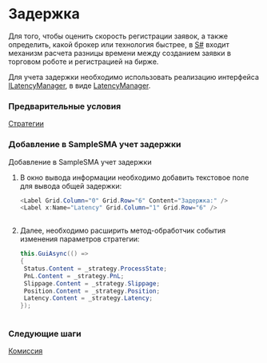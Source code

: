 # Задержка

Для того, чтобы оценить скорость регистрации заявок, а также определить, какой брокер или технология быстрее, в [S\#](StockSharpAbout.md) входит механизм расчета разницы времени между созданием заявки в торговом роботе и регистрацией на бирже.

Для учета задержки необходимо использовать реализацию интерфейса [ILatencyManager](xref:StockSharp.Algo.Latency.ILatencyManager), в виде [LatencyManager](xref:StockSharp.Algo.Latency.LatencyManager).

### Предварительные условия

[Стратегии](Strategy.md)

### Добавление в SampleSMA учет задержки

Добавление в SampleSMA учет задержки

1. В окно вывода информации необходимо добавить текстовое поле для вывода общей задержки:

   ```cs
   <Label Grid.Column="0" Grid.Row="6" Content="Задержка:" />
   <Label x:Name="Latency" Grid.Column="1" Grid.Row="6" />
   						
   ```
2. Далее, необходимо расширить метод\-обработчик события изменения параметров стратегии:

   ```cs
   this.GuiAsync(() =>
   {
   	Status.Content = _strategy.ProcessState;
   	PnL.Content = _strategy.PnL;
   	Slippage.Content = _strategy.Slippage;
   	Position.Content = _strategy.Position;
   	Latency.Content = _strategy.Latency;
   });
   						
   ```

### Следующие шаги

[Комиссия](Commissions.md)
